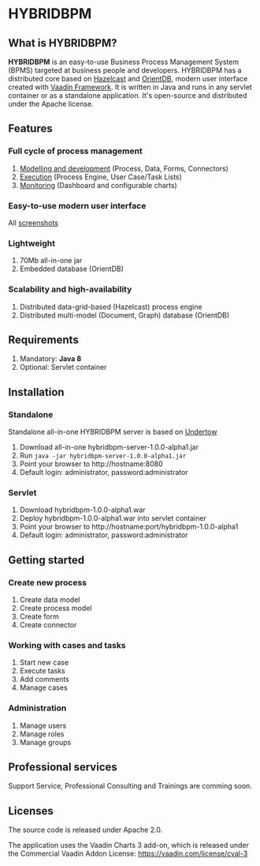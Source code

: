 # HYBRIDBPM #
## What is HYBRIDBPM? ##
**HYBRIDBPM** is an easy-to-use Business Process Management System (BPMS) targeted at business people and developers. HYBRIDBPM has a distributed core based on [Hazelcast](http://www.hazelcast.org) and [OrientDB](http://www.orientdb.com), modern user interface created with [Vaadin Framework](http://www.vaadin.com). It is written in Java and runs in any servlet container or as a standalone application. It's open-source and distributed under the Apache license. 

## Features ##
### Full cycle of process management ###
1. [Modelling and development](https://github.com/hybridbpm/hybridbpm/wiki/Screenshots#modelling) (Process, Data, Forms, Connectors)
2. [Execution](https://www.liferay.com/community/forums/-/message_boards/message/5235047) (Process Engine, User Case/Task Lists)
3. [Monitoring](https://github.com/hybridbpm/hybridbpm/wiki/Screenshots#monitoring) (Dashboard and configurable charts)

### Easy-to-use modern user interface ###
All [screenshots](https://github.com/hybridbpm/hybridbpm/wiki/Screenshots)

### Lightweight ###
1. 70Mb all-in-one jar
2. Embedded database (OrientDB)

### Scalability and high-availability ###
1. Distributed data-grid-based (Hazelcast) process engine 
2. Distributed multi-model (Document, Graph) database (OrientDB)

## Requirements ##
1. Mandatory: **Java 8**
2. Optional: Servlet container

## Installation ##
### Standalone ###
Standalone all-in-one HYBRIDBPM server is based on [Undertow](http://www.undertow.io)

1. Download all-in-one hybridbpm-server-1.0.0-alpha1.jar
2. Run `java -jar hybridbpm-server-1.0.0-alpha1.jar`
3. Point your browser to http://hostname:8080 
4. Default login: administrator, password:administrator

### Servlet ###
1. Download hybridbpm-1.0.0-alpha1.war
2. Deploy hybridbpm-1.0.0-alpha1.war into servlet container
3. Point your browser to http://hostname:port/hybridbpm-1.0.0-alpha1
4. Default login: administrator, password:administrator

## Getting started ##
### Create new process ###
1. Create data model
2. Create process model
3. Create form
4. Create connector

### Working with cases and tasks ###
1. Start new case
2. Execute tasks
3. Add comments
4. Manage cases

### Administration ###
1. Manage users
2. Manage roles
3. Manage groups

## Professional services ##
Support Service, Professional Consulting and Trainings are comming soon.

## Licenses ##
The source code is released under Apache 2.0.

The application uses the Vaadin Charts 3 add-on, which is released under the Commercial Vaadin Addon License: https://vaadin.com/license/cval-3
